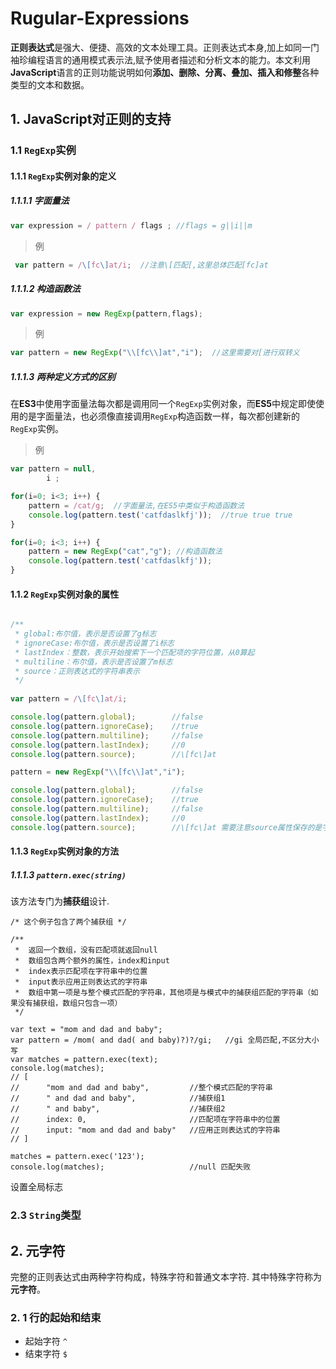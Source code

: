﻿# Rugular-Expressions

**正则表达式**是强大、便捷、高效的文本处理工具。正则表达式本身,加上如同一门袖珍编程语言的通用模式表示法,赋予使用者描述和分析文本的能力。本文利用**JavaScript**语言的正则功能说明如何**添加、删除、分离、叠加、插入和修整**各种类型的文本和数据。



## 1. JavaScript对正则的支持

### 1.1 `RegExp`实例

#### 1.1.1 `RegExp`实例对象的定义


##### 1.1.1.1 字面量法

``` javascript
var expression = / pattern / flags ; //flags = g||i||m
```

>例

``` javascript
 var pattern = /\[fc\]at/i;  //注意\[匹配[,这里总体匹配[fc]at
```

##### 1.1.1.2 构造函数法

``` javascript
var expression = new RegExp(pattern,flags);
```

>例

``` javascript
var pattern = new RegExp("\\[fc\\]at","i");  //这里需要对[进行双转义
```
##### 1.1.1.3 两种定义方式的区别

在**ES3**中使用字面量法每次都是调用同一个`RegExp`实例对象，而**ES5**中规定即使使用的是字面量法，也必须像直接调用`RegExp`构造函数一样，每次都创建新的`RegExp`实例。

>例

``` javascript
var pattern = null,
        i ;

for(i=0; i<3; i++) {
    pattern = /cat/g;  //字面量法,在ES5中类似于构造函数法
    console.log(pattern.test('catfdaslkfj'));  //true true true
}

for(i=0; i<3; i++) {
    pattern = new RegExp("cat","g"); //构造函数法
    console.log(pattern.test('catfdaslkfj'));
}
```

#### 1.1.2 `RegExp`实例对象的属性

``` javascript

/**
 * global:布尔值，表示是否设置了g标志
 * ignoreCase:布尔值，表示是否设置了i标志
 * lastIndex：整数，表示开始搜索下一个匹配项的字符位置，从0算起
 * multiline：布尔值，表示是否设置了m标志
 * source：正则表达式的字符串表示
 */
 
var pattern = /\[fc\]at/i;

console.log(pattern.global);        //false 
console.log(pattern.ignoreCase);    //true  
console.log(pattern.multiline);     //false 
console.log(pattern.lastIndex);     //0 
console.log(pattern.source);        //\[fc\]at 

pattern = new RegExp("\\[fc\\]at","i");

console.log(pattern.global);        //false
console.log(pattern.ignoreCase);    //true
console.log(pattern.multiline);     //false
console.log(pattern.lastIndex);     //0
console.log(pattern.source);        //\[fc\]at 需要注意source属性保存的是字面量形式所用的字符串
```

#### 1.1.3 `RegExp`实例对象的方法

##### 1.1.1.3  `pattern.exec(string)`

该方法专门为**捕获组**设计.


```
/* 这个例子包含了两个捕获组 */

/**
 *  返回一个数组，没有匹配项就返回null
 *  数组包含两个额外的属性，index和input
 *  index表示匹配项在字符串中的位置
 *  input表示应用正则表达式的字符串
 *  数组中第一项是与整个模式匹配的字符串，其他项是与模式中的捕获组匹配的字符串（如果没有捕获组，数组只包含一项）
 */

var text = "mom and dad and baby";
var pattern = /mom( and dad( and baby)?)?/gi;   //gi 全局匹配,不区分大小写
var matches = pattern.exec(text);
console.log(matches);
// [
//      "mom and dad and baby",         //整个模式匹配的字符串
//      " and dad and baby",            //捕获组1
//      " and baby",                    //捕获组2
//      index: 0,                       //匹配项在字符串中的位置
//      input: "mom and dad and baby"   //应用正则表达式的字符串
// ]

matches = pattern.exec('123');
console.log(matches);                   //null 匹配失败
```

设置全局标志






### 2.3 `String`类型










## 2. 元字符

完整的正则表达式由两种字符构成，特殊字符和普通文本字符. 其中特殊字符称为**元字符**。

### 2. 1 行的起始和结束

- 起始字符 `^`
- 结束字符 `$`







